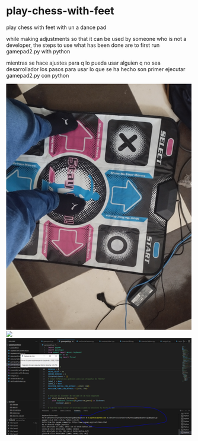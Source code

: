 # play-chess-with-feet
play chess with feet with un a dance pad


while making adjustments so that it can be used by someone who is not a developer, the steps to use what has been done are to first run gamepad2.py with python


mientras se hace ajustes para q lo pueda usar alguien q no sea desarrollador los pasos para usar lo que se ha hecho son primer ejecutar gamepad2.py con python


<img src="trabajoGrafico/1726683128125.jpg" width="500"/>
<img src="trabajoGrafico/1726799079547.jpg" width="500"/>
<img src="trabajoGrafico/tutorial_step1.png" width="500"/>
